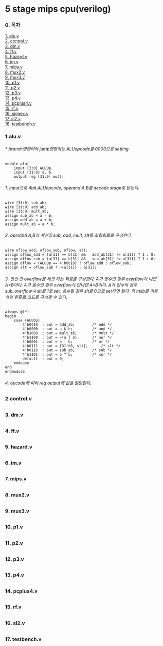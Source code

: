 # 5 stage mips cpu(verilog)
### 0. 목차  
[1. alu.v](#1.v)  
[2. control.v](#2.v)  
[3. dm.v](#3v)  
[4. ff.v](#4.v)  
[5. hazard.v](#5.v)  
[6. im.v](#6.v)  
[7. mips.v](#7.v)  
[8. mux2.v](#8.v)  
[9. mux3.v](#9.v)  
[10. p1.v](#10.v)  
[11. p2.v](#11.v)  
[12. p3.v](#12.v)  
[13. p4.v](#13.v)  
[14. pcplus4.v](#14.v)  
[15. rf.v](#15.v)  
[16. signex.v](#16.v)  
[17. sl2.v](#17.v)  
[18. testbench.v](#18.v)  



<a name="1"></a>
### 1.alu.v
###### * branch명령어와 jump명령어는 ALUopcode를 0000으로 setting

	module alu(
		input [3:0] ALUOp,
		input [31:0] a, b,
		output reg [31:0] out);
###### 1. input으로 4bit ALUopcode,  operand A,B를 decode stage로 받는다.
	wire [31:0] sub_ab;
	wire [31:0] add_ab;
	wire [31:0] mult_ab;
	assign sub_ab = a - b;
	assign add_ab = a + b;
	assign mult_ab = a * b;
###### 2. operand A,B의 계산값 sub, add, mult, slt를 조합회로로 구성한다.
	wire oflow_add, oflow_sub, oflow, slt;
	assign oflow_add = (a[31] == b[31] && 	add_ab[31] != a[31]) ? 1 : 0;
	assign oflow_sub = (a[31] == b[31] && 	sub_ab[31] != a[31]) ? 1 : 0;
	assign oflow = (ALUOp == 4'b0010) ? oflow_add : oflow_sub;
	assign slt = oflow_sub ? ~(a[31]) : a[31];
###### 3.  연산 간 overflow를 체크 하는 회로를 구성한다.  A가 양수인 경우 overflow가 나면 A<B이다. A가 음수인 경우 overflow가 안나면 A<B이다.  A가 양수의 경우 sub_overflow시 slt를 1로 set, 음수일 경우 slt를 0으로 set하면 된다.  즉 msb를 이용하면 한줄로 코드를 구성할 수 있다.
	always @(*) 
	begin
		case (ALUOp)
			4'b0010  : out = add_ab;		/* add */
			4'b0000  : out = a & b;			/* and */
			4'b1000  : out = mult_ab;		/* mult */
			4'b1100  : out = ~(a | b);		/* nor */
			4'b0001  : out = a | b;			/* or */
			4'b0111  : out = {31'd0, slt};		/* slt */
			4'b0110  : out = sub_ab;		/* sub */
			4'b1101  : out = a ^ b;			/* xor */
			default  : out = 0;
		endcase
	end
	endmodule
###### 4.  opcode에 따라 reg output에 값을 할당한다.

<a name="2"></a>
### 2.control.v
######
######
######
######
######
######
######
######
######

<a name="3"></a>
### 3. dm.v
######
######
######
######
######
######
######
######
######

<a name="4"></a>
### 4. ff.v
######
######
######
######
######
######
######
######
######

<a name="5"></a>
### 5. hazard.v
######
######
######
######
######
######
######
######
######

<a name="6"></a>
### 6. im.v
######
######
######
######
######
######
######
######
######

<a name="7"></a>
### 7. mips.v
######
######
######
######
######
######
######
######
######

<a name="8"></a>
### 8. mux2.v
######
######
######
######
######
######
######
######
######

<a name="9"></a>
### 9. mux3.v
######
######
######
######
######
######
######
######
######

<a name="10"></a>
### 10. p1.v
######
######
######
######
######
######
######
######
######

<a name="11"></a>
### 11. p2.v
######
######
######
######
######
######
######
######
######

<a name="12"></a>
### 12. p3.v
######
######
######
######
######
######
######
######
######


<a name="13"></a>
### 13. p4.v
######
######
######
######
######
######
######
######
######

<a name="14"></a>
### 14. pcplus4.v
######
######
######
######
######
######
######
######
######

<a name="15"></a>
### 15. rf.v
######
######
######
######
######
######
######
######
######

<a name="16"></a>
### 16. sl2.v
######
######
######
######
######
######
######
######
######

<a name="17"></a>
### 17. testbench.v 
######
######
######
######
######
######
######
######
######
<!--stackedit_data:
eyJoaXN0b3J5IjpbMTU0MjMyNDk3OCwxNjU1MTQ1NzQ2LC0xND
czMjk4ODIyLDE1MDU1NDgyMjgsMTQzNTUyOTEyNiwtMTA3NjE1
ODg4MSwtMjA0MTU5MDMwNSwtMjE3OTE0NDI2LDI2MjY5NDM0Ni
wxNDA4MTA5MDcyLDEzNzY4MDE2NjAsMTUyMTg0MTIyMiw1MjEz
MjM3NDUsMTQ0ODE4NjM0OCwtODMyOTkyMjY3LDE4MTM0NDkyMS
wtMTU0MzMyNjY1MCw1NTc3NDM5NTAsMTM1NzAyNzA2Myw1NzA0
NDgwNzVdfQ==
-->